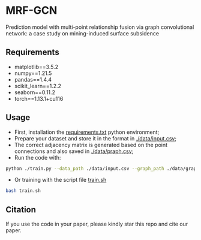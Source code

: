# MRF-GCN
Prediction model with multi-point relationship fusion via graph convolutional network: a case study on mining-induced surface subsidence

## Requirements
* matplotlib==3.5.2
* numpy==1.21.5
* pandas==1.4.4
* scikit_learn==1.2.2
* seaborn==0.11.2
* torch==1.13.1+cu116

## Usage

* First, installation the [requirements.txt](./requirements.txt) python environment;
* Prepare your dataset and store it in the format in [./data/input.csv](./data/input.csv);
* The correct adjacency matrix is generated based on the point connections and also saved in [./data/praph.csv](./data/graph.csv);
* Run the code with:
```bash
python ./train.py --data_path ./data/input.csv --graph_path ./data/graph.csv --width 5 --epoch 200 --batch_size 10
```
* Or training with the script file [train.sh](./train.sh)
```bash
bash train.sh
```

## Citation

If you use the code in your paper, please kindly star this repo and cite our paper.

